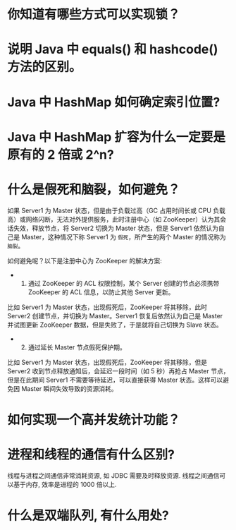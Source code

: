 
# 你知道有哪些方式可以实现锁？

# 说明 Java 中 equals() 和 hashcode() 方法的区别。

# Java 中 HashMap 如何确定索引位置?

# Java 中 HashMap 扩容为什么一定要是原有的 2 倍或 2^n?

# 什么是假死和脑裂，如何避免？

如果 Server1 为 Master 状态，但是由于负载过高（GC 占用时间长或 CPU 负载高）或网络闪断，无法对外提供服务，此时注册中心（如 ZooKeeper）认为其会话失效，释放节点，将 Server2 切换为 Master 状态，但是 Server1 依然认为自己是 Master，这种情况下称 Server1 为 `假死`，所产生的两个 Master 的情况称为 `脑裂`。

如何避免呢？以下是注册中心为 ZooKeeper 的解决方案:

- 1. 通过 ZooKeeper 的 ACL 权限控制，某个 Server 创建的节点必须携带 ZooKeeper 的 ACL 信息，以防止其他 Server 更新。

比如 Server1 为 Master 状态，出现假死后，ZooKeeper 将其移除，此时 Server2 创建节点，并切换为 Master。Server1 恢复后依然认为自己是 Master 并试图更新 ZooKeeper 数据，但是失败了，于是就将自己切换为 Slave 状态。

- 2. 通过延长 Master 节点假死保护期。

比如 Server1 为 Master 状态，出现假死后，ZooKeeper 将其移除，但是 Server2 收到节点释放通知后，会延迟一段时间（如 5 秒）再抢占 Master 节点，但是在此期间 Server1 不需要等待延迟，可以直接获得 Master 状态。这样可以避免因 Master 瞬间失效导致的资源消耗。

# 如何实现一个高并发统计功能？

# 进程和线程的通信有什么区别?

线程与进程之间通信非常消耗资源, 如 JDBC 需要及时释放资源. 线程之间通信可以基于内存, 效率是进程的 1000 倍以上.

# 什么是双端队列, 有什么用处?
